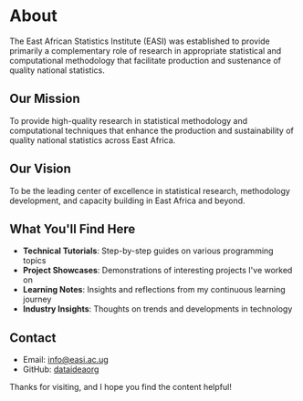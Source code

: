 # About

The East African Statistics Institute (EASI) was established to provide primarily a complementary role of research in appropriate statistical and computational methodology that facilitate production and sustenance of quality national statistics.

## Our Mission

To provide high-quality research in statistical methodology and computational techniques that enhance the production and sustainability of quality national statistics across East Africa.

## Our Vision

To be the leading center of excellence in statistical research, methodology development, and capacity building in East Africa and beyond.

## What You'll Find Here

- **Technical Tutorials**: Step-by-step guides on various programming topics
- **Project Showcases**: Demonstrations of interesting projects I've worked on
- **Learning Notes**: Insights and reflections from my continuous learning journey
- **Industry Insights**: Thoughts on trends and developments in technology

## Contact

- Email: info@easi.ac.ug
- GitHub: [dataideaorg](https://github.com/dataideaorg)

Thanks for visiting, and I hope you find the content helpful! 